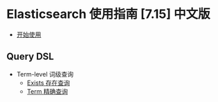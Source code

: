 # Elasticsearch 使用指南 [7.15] 中文版

* [开始使用](README.md)

## Query DSL

* Term-level 词级查询
  * [Exists 存在查询](14-query-dsl/10-term-level-queries/exists.md)
  * [Term 精确查询](14-query-dsl/10-term-level-queries/term.md)
